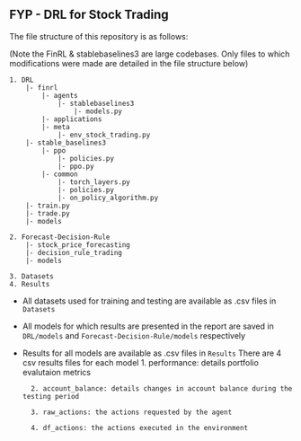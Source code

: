 
## FYP - DRL for Stock Trading

The file structure of this repository is as follows:

(Note the FinRL & stablebaselines3 are large codebases. Only files to which
modifications were made are detailed in the file structure below)

    1. DRL
        |- finrl
            |- agents
                |- stablebaselines3
                    |- models.py
            |- applications
            |- meta
                |- env_stock_trading.py
        |- stable_baselines3
            |- ppo
                |- policies.py
                |- ppo.py
            |- common
                |- torch_layers.py
                |- policies.py
                |- on_policy_algorithm.py
        |- train.py
        |- trade.py
        |- models

    2. Forecast-Decision-Rule
        |- stock_price_forecasting
        |- decision_rule_trading
        |- models

    3. Datasets
    4. Results


* All datasets used for training and testing are available as .csv files in `Datasets`
* All models for which results are presented in the report are saved in `DRL/models` and `Forecast-Decision-Rule/models` respectively
* Results for all models are available as .csv files in `Results`
  There are 4 csv results files for each model
        1. performance: details portfolio evalutaion metrics

        2. account_balance: details changes in account balance during the testing period

        3. raw_actions: the actions requested by the agent

        4. df_actions: the actions executed in the environment 




        

